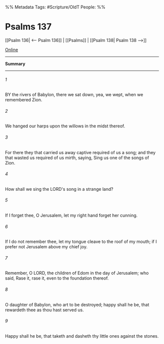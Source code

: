 

%% Metadata
Tags: #Scripture/OldT
People: 
%%
# Psalms 137
[[Psalm 136| <-- Psalm 136]] | [[Psalms]] | [[Psalm 138| Psalm 138 -->]]

[Online](https://churchofjesuschrist.org/study/scriptures/ot/ps/137?lang=eng)

---
__Summary__



---

###### 1
BY the rivers of Babylon, there we sat down, yea, we wept, when we remembered Zion.
###### 2
We hanged our harps upon the willows in the midst thereof.
###### 3
For there they that carried us away captive required of us a song; and they that wasted us required of us mirth, saying, Sing us one of the songs of Zion.
###### 4
How shall we sing the LORD's song in a strange land?
###### 5
If I forget thee, O Jerusalem, let my right hand forget her cunning.
###### 6
If I do not remember thee, let my tongue cleave to the roof of my mouth; if I prefer not Jerusalem above my chief joy.
###### 7
Remember, O LORD, the children of Edom in the day of Jerusalem; who said, Rase it, rase it, even to the foundation thereof.
###### 8
O daughter of Babylon, who art to be destroyed; happy shall he be, that rewardeth thee as thou hast served us.
###### 9
Happy shall he be, that taketh and dasheth thy little ones against the stones.



